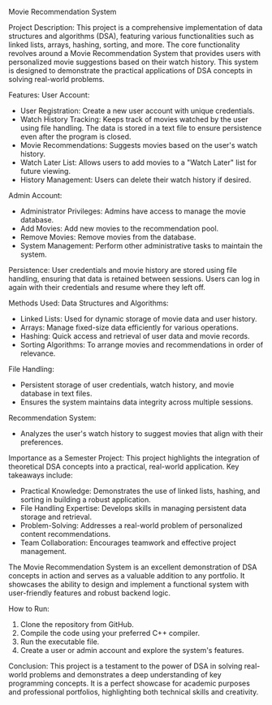Movie Recommendation System

Project Description:
This project is a comprehensive implementation of data structures and algorithms (DSA), featuring various functionalities such as linked lists, arrays, hashing, sorting, and more.
The core functionality revolves around a Movie Recommendation System that provides users with personalized movie suggestions based on their watch history.
This system is designed to demonstrate the practical applications of DSA concepts in solving real-world problems.

Features:
User Account:
- User Registration: Create a new user account with unique credentials.
- Watch History Tracking: Keeps track of movies watched by the user using file handling. The data is stored in a text file to ensure persistence even after the program is closed.
- Movie Recommendations: Suggests movies based on the user's watch history.
- Watch Later List: Allows users to add movies to a "Watch Later" list for future viewing.
- History Management: Users can delete their watch history if desired.

Admin Account:
- Administrator Privileges: Admins have access to manage the movie database.
- Add Movies: Add new movies to the recommendation pool.
- Remove Movies: Remove movies from the database.
- System Management: Perform other administrative tasks to maintain the system.

Persistence:
User credentials and movie history are stored using file handling, ensuring that data is retained between sessions. Users can log in again with their credentials and resume where they left off.

Methods Used:
Data Structures and Algorithms:
- Linked Lists: Used for dynamic storage of movie data and user history.
- Arrays: Manage fixed-size data efficiently for various operations.
- Hashing: Quick access and retrieval of user data and movie records.
- Sorting Algorithms: To arrange movies and recommendations in order of relevance.

File Handling:
- Persistent storage of user credentials, watch history, and movie database in text files.
- Ensures the system maintains data integrity across multiple sessions.

Recommendation System:
- Analyzes the user's watch history to suggest movies that align with their preferences.

Importance as a Semester Project:
This project highlights the integration of theoretical DSA concepts into a practical, real-world application. Key takeaways include:
- Practical Knowledge: Demonstrates the use of linked lists, hashing, and sorting in building a robust application.
- File Handling Expertise: Develops skills in managing persistent data storage and retrieval.
- Problem-Solving: Addresses a real-world problem of personalized content recommendations.
- Team Collaboration: Encourages teamwork and effective project management.

The Movie Recommendation System is an excellent demonstration of DSA concepts in action and serves as a valuable addition to any portfolio. It showcases the ability to design and implement a functional system with user-friendly features and robust backend logic.

How to Run:
1. Clone the repository from GitHub.
2. Compile the code using your preferred C++ compiler.
3. Run the executable file.
4. Create a user or admin account and explore the system's features.

Conclusion:
This project is a testament to the power of DSA in solving real-world problems and demonstrates a deep understanding of key programming concepts. It is a perfect showcase for academic purposes and professional portfolios, highlighting both technical skills and creativity.
